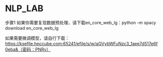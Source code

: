 # NLP_LAB

步骤1
如果你需要复现数据预处理，请下载en_core_web_lg：python -m spacy download en_core_web_lg

如果需要微调模型，请自行下载：https://ksefile.hpccube.com:65241/efile/s/w/aGVybWFuNzc3_1aee7d517e6f0eba&（密码：PNRy）